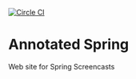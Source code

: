 [![Circle CI](https://circleci.com/gh/AnnotatedSpring/annotated-spring.svg?style=svg)](https://circleci.com/gh/AnnotatedSpring/annotated-spring)

# Annotated Spring

Web site for Spring Screencasts

